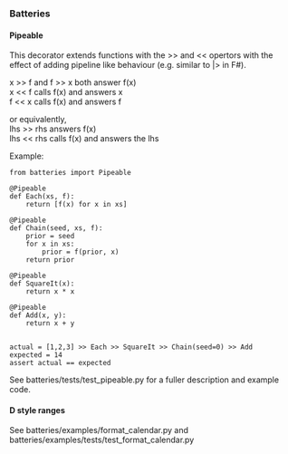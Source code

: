 ### Batteries


#### Pipeable

This decorator extends functions with the >> and << opertors with the effect of adding pipeline like behaviour (e.g. similar to |> in F#).

x >> f   and   f >> x   both answer f(x)\
x << f   calls f(x) and answers x\
f << x   calls f(x) and answers f

or equivalently,\
lhs >> rhs   answers f(x)\
lhs << rhs   calls f(x) and answers the lhs

Example:

```
from batteries import Pipeable

@Pipeable
def Each(xs, f):
    return [f(x) for x in xs]

@Pipeable
def Chain(seed, xs, f):
    prior = seed
    for x in xs:
        prior = f(prior, x)
    return prior

@Pipeable
def SquareIt(x):
    return x * x

@Pipeable
def Add(x, y):
    return x + y


actual = [1,2,3] >> Each >> SquareIt >> Chain(seed=0) >> Add
expected = 14
assert actual == expected
```

See batteries/tests/test_pipeable.py for a fuller description and example code.

#### D style ranges

See batteries/examples/format_calendar.py and batteries/examples/tests/test_format_calendar.py


